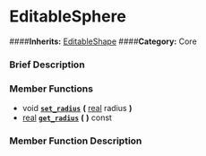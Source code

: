 #  EditableSphere  
####**Inherits:** [EditableShape](class_editableshape)
####**Category:** Core

###  Brief Description  


###  Member Functions 
  * void  **[`set_radius`](#set_radius)**  **(** [real](class_real) radius  **)**
  * [real](class_real)  **[`get_radius`](#get_radius)**  **(** **)** const

###  Member Function Description  
